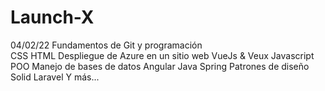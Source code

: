 # Launch-X
04/02/22 
Fundamentos de Git y programación  
CSS 
HTML 
Despliegue de Azure en un sitio web 
VueJs & Veux 
Javascript 
POO 
Manejo de bases de datos 
Angular 
Java 
Spring 
Patrones de diseño 
Solid 
Laravel 
Y más... 
